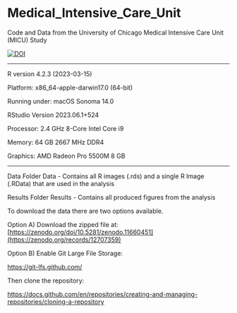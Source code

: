 # Medical_Intensive_Care_Unit
 Code and Data from the University of Chicago Medical Intensive Care Unit (MICU) Study

[![DOI](https://zenodo.org/badge/601706581.svg)](https://doi.org/10.5281/zenodo.11660451)

----

R version 4.2.3 (2023-03-15)

Platform: x86_64-apple-darwin17.0 (64-bit)

Running under: macOS Sonoma 14.0

RStudio Version 2023.06.1+524

Processor: 2.4 GHz 8-Core Intel Core i9

Memory: 64 GB 2667 MHz DDR4

Graphics: AMD Radeon Pro 5500M 8 GB

----

Data Folder Data - Contains all R images (.rds) and a single R Image (.RData) that are used in the analysis

Results Folder Results - Contains all produced figures from the analysis

To download the data there are two options available.

Option A) Download the zipped file at: [https://zenodo.org/doi/10.5281/zenodo.11660451](https://zenodo.org/records/12707359)

Option B) Enable Git Large File Storage:

https://git-lfs.github.com/

Then clone the repository:

https://docs.github.com/en/repositories/creating-and-managing-repositories/cloning-a-repository

